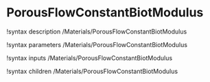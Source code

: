 # PorousFlowConstantBiotModulus
!syntax description /Materials/PorousFlowConstantBiotModulus

!syntax parameters /Materials/PorousFlowConstantBiotModulus

!syntax inputs /Materials/PorousFlowConstantBiotModulus

!syntax children /Materials/PorousFlowConstantBiotModulus
